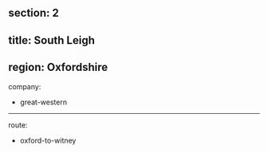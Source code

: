 section: 2
----
title: South Leigh
----
region: Oxfordshire
----
company:
- great-western
----
route:
- oxford-to-witney
